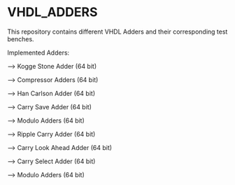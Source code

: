 # VHDL_ADDERS
This repository contains different VHDL Adders and their corresponding test benches. 



Implemented Adders: 

--> Kogge Stone Adder  (64 bit)

--> Compressor Adders (64 bit)

--> Han Carlson Adder (64 bit)

--> Carry Save Adder (64 bit)

--> Modulo Adders (64 bit)

--> Ripple Carry Adder (64 bit)

--> Carry Look Ahead Adder (64 bit)

--> Carry Select Adder (64 bit)

--> Modulo Adders (64 bit)
